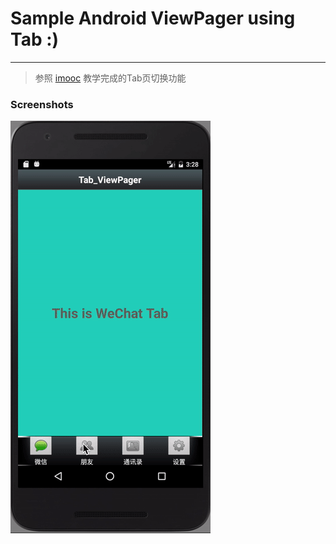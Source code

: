 # Sample Android ViewPager using Tab :)
-----
> 参照 [imooc](http://www.imooc.com/learn/264) 教学完成的Tab页切换功能

### Screenshots

![](https://github.com/pingL/TabSwitch/blob/master/screenshots/01.gif)

